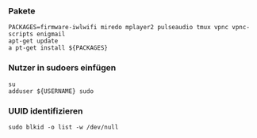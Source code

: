 ### Pakete

    PACKAGES=firmware-iwlwifi miredo mplayer2 pulseaudio tmux vpnc vpnc-scripts enigmail
    apt-get update
    a pt-get install ${PACKAGES}

### Nutzer in sudoers einfügen

    su
    adduser ${USERNAME} sudo
    
### UUID identifizieren

    sudo blkid -o list -w /dev/null
    
